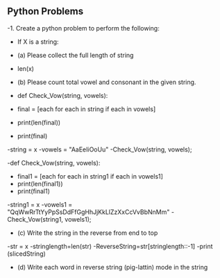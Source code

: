 
## Python Problems ##


-1. Create a python problem to perform the following:
- If X is a string:
 - (a) Please collect the full length of string
 
- len(x)
 
 - (b) Please count total vowel and consonant in the given string.
 
- def Check_Vow(string, vowels): 
-    final = [each for each in string if each in vowels] 
-    print(len(final)) 
-    print(final) 
       
-string = x
-vowels = "AaEeIiOoUu"
-Check_Vow(string, vowels); 

-def Check_Vow(string, vowels): 
-    final1 = [each for each in string1 if each in vowels1] 
-    print(len(final1)) 
-    print(final1) 
       
-string1 = x
-vowels1 = "QqWwRrTtYyPpSsDdFfGgHhJjKkLlZzXxCcVvBbNnMm"
-Check_Vow(string1, vowels1); 

 - (c) Write the string in the reverse from end to top
 
-str = x 
-stringlength=len(str)
-ReverseString=str[stringlength::-1]
-print (slicedString)

 - (d) Write each word in reverse string (pig-lattin) mode in the string
 
 
